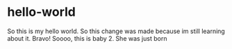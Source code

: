 # hello-world
So this is my hello world.
So this change was made because im still learning about it. Bravo!
Soooo, this is baby 2. She was just born
